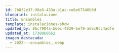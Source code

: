 ```yaml
---
id: 7b832e37-98e8-433a-b1ac-ce6e67548b9d
blueprint: instalacione
title: Ensambles
template: instalaciones/show
updated_by: 86c7904a-b6ec-4929-bef9-a65c9cc4adfe
updated_at: 1738868662
imagen_destacada:
  - 2022---ensambles_.webp
---
```

